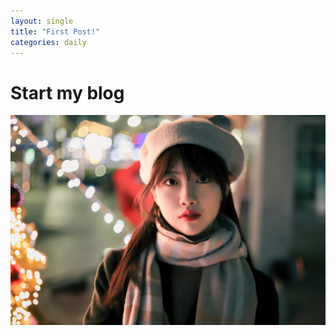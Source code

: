 ```yaml
---
layout: single
title: "First Post!"
categories: daily
---
```


# Start my blog
![2021 winter](/images/IMG_2687.JPG)
